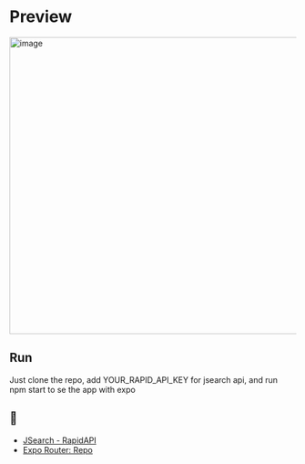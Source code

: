 # Preview

<img width="521" alt="image" src="https://github.com/Qnedy/search-job-rn/assets/25750884/0d5de886-c837-4c89-ab91-ff4f1f43bb11">

## Run
Just clone the repo, add YOUR_RAPID_API_KEY for jsearch api, and run npm start to se the app with expo

## 📝

- [JSearch - RapidAPI](https://rapidapi.com/letscrape-6bRBa3QguO5/api/jsearch/)
- [Expo Router: Repo](https://github.com/expo/router)
